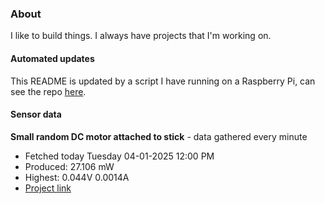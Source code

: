 ### About
I like to build things. I always have projects that I'm working on.

#### Automated updates
This README is updated by a script I have running on a Raspberry Pi, can see the repo [here](https://github.com/jdc-cunningham/raspi-git-repo-updater).

#### Sensor data


**Small random DC motor attached to stick** - data gathered every minute
- Fetched today Tuesday 04-01-2025 12:00 PM
- Produced: 27.106 mW
- Highest: 0.044V 0.0014A
- [Project link](https://github.com/jdc-cunningham/turbine-raspi)